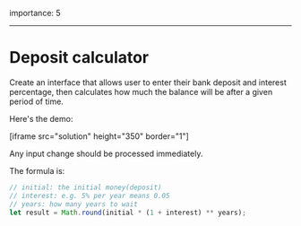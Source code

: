 importance: 5

---

# Deposit calculator

Create an interface that allows user to enter their bank deposit and interest percentage, then calculates how much the balance will be after a given period of time.

Here's the demo:

[iframe src="solution" height="350" border="1"]

Any input change should be processed immediately.

The formula is:
```js
// initial: the initial money(deposit)
// interest: e.g. 5% per year means 0.05
// years: how many years to wait
let result = Math.round(initial * (1 + interest) ** years);
```

